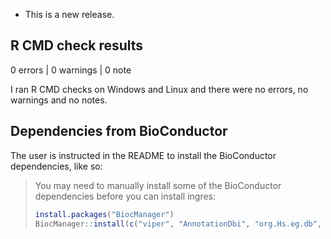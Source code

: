 -   This is a new release.

## R CMD check results

0 errors \| 0 warnings \| 0 note

I ran R CMD checks on Windows and Linux and there were no errors, no warnings and no notes.

## Dependencies from BioConductor

The user is instructed in the README to install the BioConductor dependencies, like so:

> You may need to manually install some of the BioConductor dependencies before you can install ingres:
>
> ``` r
> install.packages("BiocManager")
> BiocManager::install(c("viper", "AnnotationDbi", "org.Hs.eg.db", "aracne.networks"))
> ```
